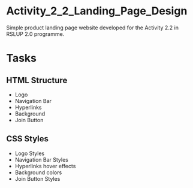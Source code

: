 # Activity_2_2_Landing_Page_Design

Simple product landing page website developed for the Activity 2.2 in RSLUP 2.0 programme.

# Tasks

## HTML Structure

<ul>
    <li>Logo</li>
    <li>Navigation Bar</li>
    <li>Hyperlinks</li>
    <li>Background</li>
    <li>Join Button</li>
</ul>

## CSS Styles

<ul>
    <li>Logo Styles</li>
    <li>Navigation Bar Styles</li>
    <li>Hyperlinks hover effects</li>
    <li>Background colors</li>
    <li>Join Button Styles</li>
</ul>
